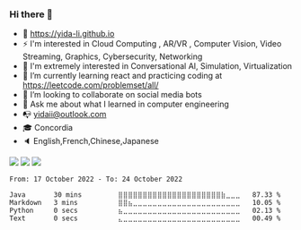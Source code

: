### Hi there 👋

<!--
**yida-li/yida-li** is a ✨ _special_ ✨ repository because its `README.md` (this file) appears on your GitHub profile.

Here are some ideas to get you started:

- 🔭 I’m currently working on ...
- 🤔  https://yida-li.github.io
- 📫 How to reach me: ...
- 😄 Pronouns: ...
- ⚡ Fun fact: ...
- 🌱 I’m currently working on: <span class="edit-link"><a href="https://github.com/yida-li/Rubik-Cube" target="_blank"><i class="fa fa-github"></i> Pandora's box</a></span>
-->
- 🌱  https://yida-li.github.io
- ⚡   I'm interested in Cloud Computing , AR/VR , Computer Vision, Video Streaming, Graphics, Cybersecurity, Networking
- 💫  I'm extremely interested in Conversational AI, Simulation, Virtualization  
- 🔭  I’m currently learning react and practicing coding at https://leetcode.com/problemset/all/
- 👯  I’m looking to collaborate on social media bots
- 💬  Ask me about what I learned in computer engineering 
- 📭  yidaii@outlook.com
- 🎓  Concordia
- :speaker: English,French,Chinese,Japanese

<a href="https://wakatime.com"><img src="https://wakatime.com/share/@yida/b093ff7d-e18f-4b6a-ba1a-d4fca6889097.png" /></a>
<a href="https://wakatime.com"><img src="https://wakatime.com/share/@yida/1ddef05f-4f9f-45f1-90ef-b0801ebe62dd.png" /></a>
<a href="https://wakatime.com"><img src="https://wakatime.com/share/@yida/70cea4fe-8d6a-4248-bb47-ff5cc6a8ddc5.png" /></a>
<!--START_SECTION:waka-->

```text
From: 17 October 2022 - To: 24 October 2022

Java       30 mins         ⣿⣿⣿⣿⣿⣿⣿⣿⣿⣿⣿⣿⣿⣿⣿⣿⣿⣿⣿⣿⣿⣷⣀⣀⣀   87.33 %
Markdown   3 mins          ⣿⣿⣦⣀⣀⣀⣀⣀⣀⣀⣀⣀⣀⣀⣀⣀⣀⣀⣀⣀⣀⣀⣀⣀⣀   10.05 %
Python     0 secs          ⣦⣀⣀⣀⣀⣀⣀⣀⣀⣀⣀⣀⣀⣀⣀⣀⣀⣀⣀⣀⣀⣀⣀⣀⣀   02.13 %
Text       0 secs          ⣄⣀⣀⣀⣀⣀⣀⣀⣀⣀⣀⣀⣀⣀⣀⣀⣀⣀⣀⣀⣀⣀⣀⣀⣀   00.49 %
```

<!--END_SECTION:waka-->
